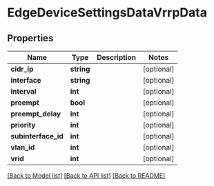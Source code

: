 # EdgeDeviceSettingsDataVrrpData

## Properties
Name | Type | Description | Notes
------------ | ------------- | ------------- | -------------
**cidr_ip** | **string** |  | [optional] 
**interface** | **string** |  | [optional] 
**interval** | **int** |  | [optional] 
**preempt** | **bool** |  | [optional] 
**preempt_delay** | **int** |  | [optional] 
**priority** | **int** |  | [optional] 
**subinterface_id** | **int** |  | [optional] 
**vlan_id** | **int** |  | [optional] 
**vrid** | **int** |  | [optional] 

[[Back to Model list]](../README.md#documentation-for-models) [[Back to API list]](../README.md#documentation-for-api-endpoints) [[Back to README]](../README.md)


